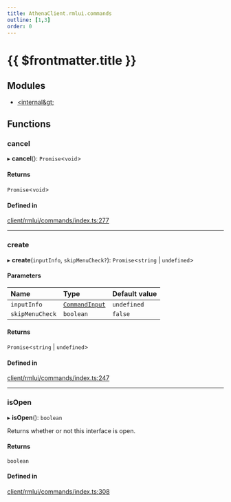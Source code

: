 ```yaml
---
title: AthenaClient.rmlui.commands
outline: [1,3]
order: 0
---
```


# {{ $frontmatter.title }}


## Modules

- [&lt;internal\&gt;](client_rmlui_commands__internal_.md)

## Functions

### cancel

▸ **cancel**(): `Promise`<`void`\>

#### Returns

`Promise`<`void`\>

#### Defined in

[client/rmlui/commands/index.ts:277](https://github.com/Stuyk/altv-athena/blob/ae8402672/src/core/client/rmlui/commands/index.ts#L277)

___

### create

▸ **create**(`inputInfo`, `skipMenuCheck?`): `Promise`<`string` \| `undefined`\>

#### Parameters

| Name | Type | Default value |
| :------ | :------ | :------ |
| `inputInfo` | [`CommandInput`](../interfaces/client_rmlui_commands__internal__CommandInput.md) | `undefined` |
| `skipMenuCheck` | `boolean` | `false` |

#### Returns

`Promise`<`string` \| `undefined`\>

#### Defined in

[client/rmlui/commands/index.ts:247](https://github.com/Stuyk/altv-athena/blob/ae8402672/src/core/client/rmlui/commands/index.ts#L247)

___

### isOpen

▸ **isOpen**(): `boolean`

Returns whether or not this interface is open.

#### Returns

`boolean`

#### Defined in

[client/rmlui/commands/index.ts:308](https://github.com/Stuyk/altv-athena/blob/ae8402672/src/core/client/rmlui/commands/index.ts#L308)
